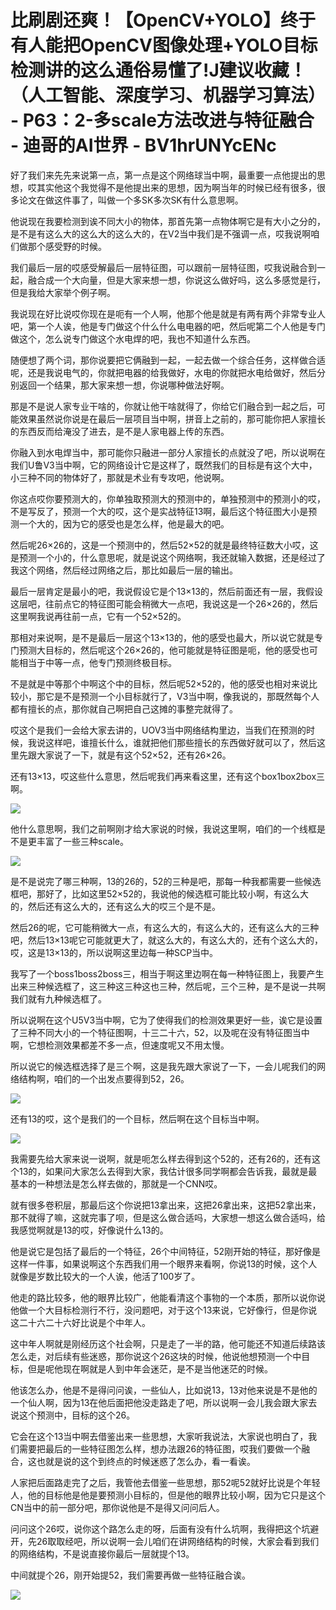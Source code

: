 # 比刷剧还爽！【OpenCV+YOLO】终于有人能把OpenCV图像处理+YOLO目标检测讲的这么通俗易懂了!J建议收藏！（人工智能、深度学习、机器学习算法） - P63：2-多scale方法改进与特征融合 - 迪哥的AI世界 - BV1hrUNYcENc

好了我们来先先来说第一点，第一点是这个网络球当中啊，最重要一点他提出的思想，哎其实他这个我觉得不是他提出来的思想，因为啊当年的时候已经有很多，很多论文在做这件事了，叫做一个多SK多次SK有什么意思啊。

他说现在我要检测到诶不同大小的物体，那首先第一点物体啊它是有大小之分的，是不是有这么大的这么大的这么大的，在V2当中我们是不强调一点，哎我说啊咱们做那个感受野的时候。

我们最后一层的哎感受解最后一层特征图，可以跟前一层特征图，哎我说融合到一起，融合成一个大向量，但是大家来想一想，你说这么做好吗，这么多感觉是行，但是我给大家举个例子啊。

我说现在好比说哎你现在是呃有一个人啊，他那个他是就是有两有两个非常专业人吧，第一个人诶，他是专门做这个什么什么电电器的吧，然后呢第二个人他是专门做这个，怎么说专门做这个水电焊的吧，我也不知道什么东西。

随便想了两个词，那你说要把它俩融到一起，一起去做一个综合任务，这样做合适呢，还是我说电气的，你就把电器的给我做好，水电的你就把水电给做好，然后分别返回一个结果，那大家来想一想，你说哪种做法好啊。

那是不是说人家专业干啥的，你就让他干啥就得了，你给它们融合到一起之后，可能效果虽然说你说是在最后一层项目当中啊，拼音上之前的，那可能你把人家擅长的东西反而给淹没了进去，是不是人家电器上传的东西。

你融入到水电焊当中，那可能你只融进一部分人家擅长的点就没了吧，所以说啊在我们U鲁V3当中啊，它的网络设计它是这样了，既然我们的目标是有这个大中，小三种不同的物体好了，那就是术业有专攻吧，他说啊。

你这点哎你要预测大的，你单独取预测大的预测中的，单独预测中的预测小的哎，不是写反了，预测一个大的哎，这个是实战特征13啊，最后这个特征图大小是预测一个大的，因为它的感受也是怎么样，他是最大的吧。

然后呢26×26的，这是一个预测中的，然后52×52的就是最终特征数大小哎，这是预测一个小的，什么意思呢，就是说这个网络啊，我还就输入数据，还是经过了我这个网络，然后经过网络之后，那比如最后一层的输出。

最后一层肯定是最小的吧，我说假设它是个13×13的，然后前面还有一层，我假设这层吧，往前点它的特征图可能会稍微大一点吧，我说这是一个26×26的，然后这里啊我说再往前一点，它有一个52×52的。

那相对来说啊，是不是最后一层这个13×13的，他的感受也最大，所以说它就是专门预测大目标的，然后呢这个26×26的，他可能就是特征图是呃，他的感受也可能相当于中等一点，他专门预测终极目标。

不是就是中等那个中啊这个中的目标，然后呢52×52的，他的感受也相对来说比较小，那它是不是预测一个小目标就行了，V3当中啊，像我说的，那既然每个人都有擅长的点，那你就自己啊把自己这摊的事整完就得了。

哎这个是我们一会给大家去讲的，UOV3当中网络结构里边，当我们在预测的时候，我说这样吧，谁擅长什么，谁就把他们那些擅长的东西做好就可以了，然后这里先跟大家说了一下，就是有这个52×52，还有26×26。

还有13×13，哎这些什么意思，然后呢我们再来看这里，还有这个box1box2box三啊。

![](img/66997f48d3729bb558d569e879de81f4_1.png)

他什么意思啊，我们之前啊刚才给大家说的时候，我说这里啊，咱们的一个线框是不是更丰富了一些三种scale。



![](img/66997f48d3729bb558d569e879de81f4_3.png)

是不是说完了哪三种啊，13的26的，52的三种是吧，那每一种我都需要一些候选框吧，那好了，比如这里52×52的，我说他的候选框可能比较小啊，有这么大的，然后还有这么大的，还有这么大的哎三个是不是。

然后26的呢，它可能稍微大一点，有这么大的，有这么大的，还有这么大的三种吧，然后13×13呢它可能就更大了，就这么大的，有这么大的，还有个这么大的，哎，这是13×13的，所以说啊这里边每一种SCP当中。

我写了一个boss1boss2boss三，相当于啊这里边啊在每一种特征图上，我要产生出来三种候选框了，这三种这三种这也三种，然后呢，三个三种，是不是说一共啊我们就有九种候选框了。

所以说啊在这个U5V3当中啊，它为了使得我们的检测效果更好一些，诶它是设置了三种不同大小的一个特征图啊，十三二十六，52，以及呢在没有特征图当中啊，它想检测效果都差不多一点，但速度呢又不用太慢。

所以说它的候选框选择了是三个啊，这是我先跟大家说了一下，一会儿呢我们的网络结构啊，咱们的一个出发点要得到52，26。



![](img/66997f48d3729bb558d569e879de81f4_5.png)

还有13的哎，这个是我们的一个目标，然后啊在这个目标当中啊。

![](img/66997f48d3729bb558d569e879de81f4_7.png)

我需要先给大家来说一说啊，就是呃怎么样去得到这个52的，还有26的，还有这个13的，如果问大家怎么去得到大家，我估计很多同学啊都会告诉我，最就是最基本的一种想法是怎么样去做的，那就是一个CNN哎。

就有很多卷积层，那最后这个你说把13拿出来，这把26拿出来，这把52拿出来，那不就得了嘛，这就完事了呗，但是这么做合适吗，大家想一想这么做合适吗，给我感觉啊就是13的哎，好像说什么13的。

他是说它是包括了最后的一个特征，26个中间特征，52刚开始的特征，那好像是这样一件事，如果说啊这个东西我们用一个眼界来看啊，你说13的时候，这个人就像是岁数比较大的一个人诶，他活了100岁了。

他走的路比较多，他的眼界比较广，他能看清这个事物的一个本质，那所以说你说他做一个大目标检测行不行，没问题吧，对于这个13来说，它好像行，但是你说这二十六二十六好比说是个中年人。

这中年人啊就是刚经历这个社会啊，只是走了一半的路，他可能还不知道后续路该怎么走，对后续有些迷惑，那你说这个26这块的时候，他说他想预测一个中目标，但是呢他现在啊就是人到中年会迷茫，是不是当他迷茫的时候。

他该怎么办，他是不是得问问诶，一些仙人，比如说13，13对他来说是不是他的一个仙人啊，因为13在他后面把他没走路走了吧，所以说啊一会儿我会跟大家去说这个预测中，目标的这个26。

它会在这个13当中啊去借鉴出来一些思想，大家听我说法，大家说也明白了，我们需要把最后的一些特征图怎么样，想办法跟26的特征图，哎我们要做一个融合，这也就是说的这个到终点的时候迷惑了怎么办，看一看诶。

人家把后面路走完了之后，我管他去借鉴一些思想，那52呢52就好比说是个年轻人，他的目标他是他是要预测小目标的，但是他的眼界比较小啊，因为它只是这个CN当中的前一部分吧，那你说他是不是得又问问后人。

问问这个26哎，说你这个路怎么走的呀，后面有没有什么坑啊，我得把这个坑避开，先26取取经吧，所以说啊一会儿咱们在讲网络结构的时候，大家会看到我们的网络结构，不是说直接你最后一层就提个13。

中间就提个26，刚开始提52，我们需要再做一些特征融合诶。

![](img/66997f48d3729bb558d569e879de81f4_9.png)
